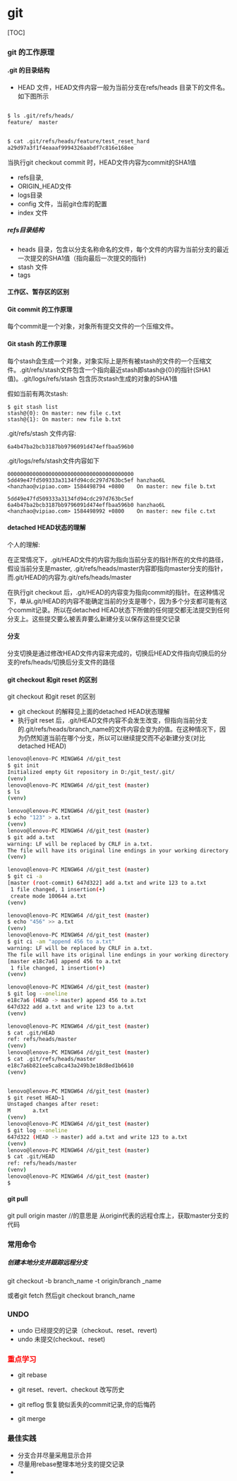 # git 

[TOC]



### git 的工作原理

#### .git 的目录结构

* HEAD 文件，HEAD文件内容一般为当前分支在refs/heads 目录下的文件名。如下图所示

~~~bash

$ ls .git/refs/heads/
feature/  master


$ cat .git/refs/heads/feature/test_reset_hard
a29d97a3f1f4eaaaf9994326aabdf7c816e168ee

~~~

当执行git checkout commit 时，HEAD文件内容为commit的SHA1值

* refs目录, 
* ORIGIN_HEAD文件
* logs目录
* config 文件，当前git仓库的配置
* index 文件

##### refs目录结构

* heads 目录，包含以分支名称命名的文件，每个文件的内容为当前分支的最近一次提交的SHA1值（指向最后一次提交的指针)
* stash 文件
* tags

#### 工作区、暂存区的区别

#### Git commit 的工作原理

每个commit是一个对象，对象所有提交文件的一个压缩文件。

#### Git stash 的工作原理

每个stash会生成一个对象，对象实际上是所有被stash的文件的一个压缩文件。.git/refs/stash文件包含一个指向最近stash即stash@{0}的指针(SHA1值)。.git/logs/refs/stash 包含历次stash生成的对象的SHA1值

假如当前有两次stash:

~~~
$ git stash list
stash@{0}: On master: new file c.txt
stash@{1}: On master: new file b.txt

~~~

.git/refs/stash 文件内容:

~~~
6a4b47ba2bcb3187bb9796091d474effbaa596b0
~~~



.git/logs/refs/stash文件内容如下

~~~
0000000000000000000000000000000000000000 5dd49e47fd509333a3134fd94cdc297d763bc5ef hanzhao6L <hanzhao@vipiao.com> 1584498794 +0800    On master: new file b.txt

5dd49e47fd509333a3134fd94cdc297d763bc5ef 6a4b47ba2bcb3187bb9796091d474effbaa596b0 hanzhao6L <hanzhao@vipiao.com> 1584498992 +0800    On master: new file c.txt
~~~



#### detached HEAD状态的理解

个人的理解:

在正常情况下，.git/HEAD文件的内容为指向当前分支的指针所在的文件的路径，假设当前分支是master, .git/refs/heads/master内容即指向master分支的指针，而.git/HEAD的内容为.git/refs/heads/master

在执行git checkout <commit>后，.git/HEAD的内容变为指向commit的指针。在这种情况下，单从.git/HEAD的内容不能确定当前的分支是哪个，因为多个分支都可能有这个commit记录。所以在detached HEAD状态下所做的任何提交都无法提交到任何分支上。这些提交要么被丢弃要么新建分支以保存这些提交记录

####  分支

分支切换是通过修改HEAD文件内容来完成的，切换后HEAD文件指向切换后的分支的refs/heads/切换后分支文件的路径



#### git checkout  和git reset  的区别

git checkout <commit> 和git reset <commit> 的区别

* git checkout <commit> 的解释见上面的detached HEAD状态理解
* 执行git reset <commit> 后，.git/HEAD文件内容不会发生改变，但指向当前分支的.git/refs/heads/branch_name的文件内容会变为<commit>的值。在这种情况下，因为仍然知道当前在哪个分支，所以可以继续提交而不必新建分支(对比detached HEAD)

~~~bash
lenovo@lenovo-PC MINGW64 /d/git_test
$ git init
Initialized empty Git repository in D:/git_test/.git/
(venv)
lenovo@lenovo-PC MINGW64 /d/git_test (master)
$ ls
(venv)

lenovo@lenovo-PC MINGW64 /d/git_test (master)
$ echo "123" > a.txt
(venv)
lenovo@lenovo-PC MINGW64 /d/git_test (master)
$ git add a.txt
warning: LF will be replaced by CRLF in a.txt.
The file will have its original line endings in your working directory.
(venv)

lenovo@lenovo-PC MINGW64 /d/git_test (master)
$ git ci -a
[master (root-commit) 647d322] add a.txt and write 123 to a.txt
 1 file changed, 1 insertion(+)
 create mode 100644 a.txt
(venv)

lenovo@lenovo-PC MINGW64 /d/git_test (master)
$ echo "456" >> a.txt
(venv)
lenovo@lenovo-PC MINGW64 /d/git_test (master)
$ git ci -am "append 456 to a.txt"
warning: LF will be replaced by CRLF in a.txt.
The file will have its original line endings in your working directory.
[master e18c7a6] append 456 to a.txt
 1 file changed, 1 insertion(+)
(venv)

lenovo@lenovo-PC MINGW64 /d/git_test (master)
$ git log --oneline
e18c7a6 (HEAD -> master) append 456 to a.txt
647d322 add a.txt and write 123 to a.txt
(venv)

lenovo@lenovo-PC MINGW64 /d/git_test (master)
$ cat .git/HEAD
ref: refs/heads/master
(venv)
lenovo@lenovo-PC MINGW64 /d/git_test (master)
$ cat .git/refs/heads/master
e18c7a6b821ee5ca8ca43a249b3e18d8ed1b6610
(venv)


lenovo@lenovo-PC MINGW64 /d/git_test (master)
$ git reset HEAD~1
Unstaged changes after reset:
M       a.txt
(venv)
lenovo@lenovo-PC MINGW64 /d/git_test (master)
$ git log --oneline
647d322 (HEAD -> master) add a.txt and write 123 to a.txt
(venv)
lenovo@lenovo-PC MINGW64 /d/git_test (master)
$ cat .git/HEAD
ref: refs/heads/master
(venv)
lenovo@lenovo-PC MINGW64 /d/git_test (master)
$

~~~



#### git pull

git pull origin master //的意思是 从origin代表的远程仓库上，获取master分支的代码

### 常用命令

##### 创建本地分支并跟踪远程分支

git checkout -b  branch_name -t origin/branch _name

或者git fetch  然后git checkout branch_name



### UNDO

* undo 已经提交的记录（checkout、reset、revert)
* undo 未提交(checkout、reset)

### <font color="red">重点学习</font>

* git rebase 
* git reset、revert、checkout 改写历史
* git reflog 恢复貌似丢失的commit记录,你的后悔药

* git merge

### 最佳实践

* 分支合并尽量采用显示合并
* 尽量用rebase整理本地分支的提交记录
* 